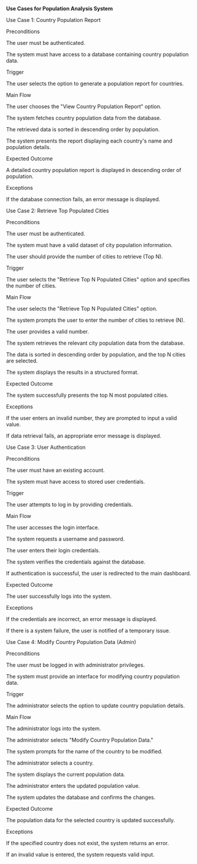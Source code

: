 **Use Cases for Population Analysis System**

Use Case 1: Country Population Report

Preconditions

The user must be authenticated.

The system must have access to a database containing country population data.

Trigger

The user selects the option to generate a population report for countries.

Main Flow

The user chooses the "View Country Population Report" option.

The system fetches country population data from the database.

The retrieved data is sorted in descending order by population.

The system presents the report displaying each country's name and population details.

Expected Outcome

A detailed country population report is displayed in descending order of population.

Exceptions

If the database connection fails, an error message is displayed.

Use Case 2: Retrieve Top Populated Cities

Preconditions

The user must be authenticated.

The system must have a valid dataset of city population information.

The user should provide the number of cities to retrieve (Top N).

Trigger

The user selects the "Retrieve Top N Populated Cities" option and specifies the number of cities.

Main Flow

The user selects the "Retrieve Top N Populated Cities" option.

The system prompts the user to enter the number of cities to retrieve (N).

The user provides a valid number.

The system retrieves the relevant city population data from the database.

The data is sorted in descending order by population, and the top N cities are selected.

The system displays the results in a structured format.

Expected Outcome

The system successfully presents the top N most populated cities.

Exceptions

If the user enters an invalid number, they are prompted to input a valid value.

If data retrieval fails, an appropriate error message is displayed.

Use Case 3: User Authentication

Preconditions

The user must have an existing account.

The system must have access to stored user credentials.

Trigger

The user attempts to log in by providing credentials.

Main Flow

The user accesses the login interface.

The system requests a username and password.

The user enters their login credentials.

The system verifies the credentials against the database.

If authentication is successful, the user is redirected to the main dashboard.

Expected Outcome

The user successfully logs into the system.

Exceptions

If the credentials are incorrect, an error message is displayed.

If there is a system failure, the user is notified of a temporary issue.

Use Case 4: Modify Country Population Data (Admin)

Preconditions

The user must be logged in with administrator privileges.

The system must provide an interface for modifying country population data.

Trigger

The administrator selects the option to update country population details.

Main Flow

The administrator logs into the system.

The administrator selects "Modify Country Population Data."

The system prompts for the name of the country to be modified.

The administrator selects a country.

The system displays the current population data.

The administrator enters the updated population value.

The system updates the database and confirms the changes.

Expected Outcome

The population data for the selected country is updated successfully.

Exceptions

If the specified country does not exist, the system returns an error.

If an invalid value is entered, the system requests valid input.


